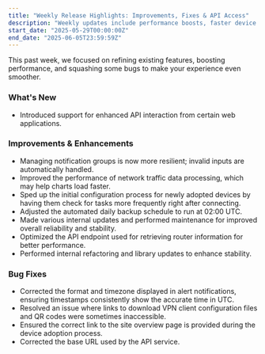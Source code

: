 ```yaml
---
title: "Weekly Release Highlights: Improvements, Fixes & API Access"
description: "Weekly updates include performance boosts, faster device setup, backup schedule change, improved API access, and fixes for alerts, links, and VPN configurations."
start_date: "2025-05-29T00:00:00Z"
end_date: "2025-06-05T23:59:59Z"
---
```


This past week, we focused on refining existing features, boosting performance, and squashing some bugs to make your experience even smoother.

### What's New

*   Introduced support for enhanced API interaction from certain web applications.

### Improvements & Enhancements

*   Managing notification groups is now more resilient; invalid inputs are automatically handled.
*   Improved the performance of network traffic data processing, which may help charts load faster.
*   Sped up the initial configuration process for newly adopted devices by having them check for tasks more frequently right after connecting.
*   Adjusted the automated daily backup schedule to run at 02:00 UTC.
*   Made various internal updates and performed maintenance for improved overall reliability and stability.
*   Optimized the API endpoint used for retrieving router information for better performance.
*   Performed internal refactoring and library updates to enhance stability.

### Bug Fixes

*   Corrected the format and timezone displayed in alert notifications, ensuring timestamps consistently show the accurate time in UTC.
*   Resolved an issue where links to download VPN client configuration files and QR codes were sometimes inaccessible.
*   Ensured the correct link to the site overview page is provided during the device adoption process.
*   Corrected the base URL used by the API service.
